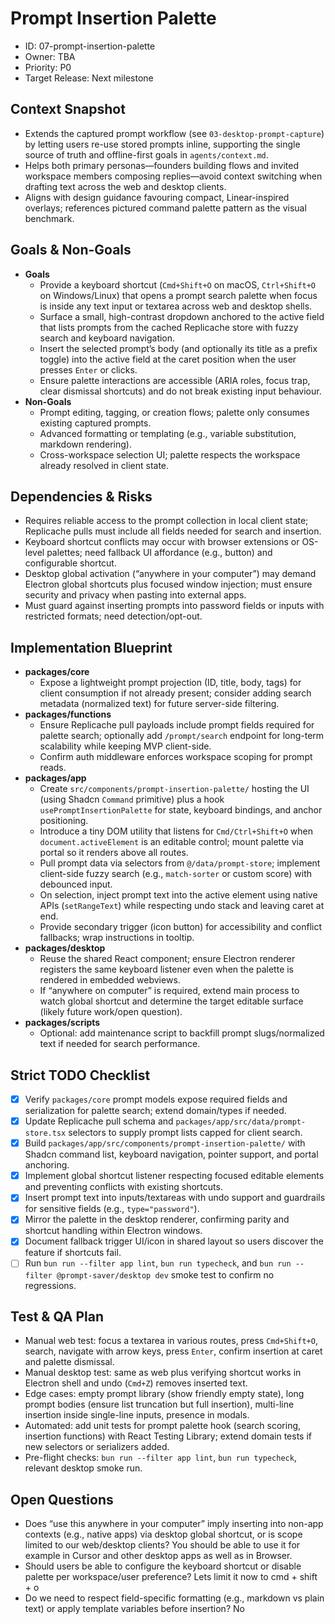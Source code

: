 # Prompt Insertion Palette

- ID: 07-prompt-insertion-palette
- Owner: TBA
- Priority: P0
- Target Release: Next milestone

## Context Snapshot

- Extends the captured prompt workflow (see `03-desktop-prompt-capture`) by letting users re-use stored prompts inline, supporting the single source of truth and offline-first goals in `agents/context.md`.
- Helps both primary personas—founders building flows and invited workspace members composing replies—avoid context switching when drafting text across the web and desktop clients.
- Aligns with design guidance favouring compact, Linear-inspired overlays; references pictured command palette pattern as the visual benchmark.

## Goals & Non-Goals

- **Goals**
  - Provide a keyboard shortcut (`Cmd+Shift+O` on macOS, `Ctrl+Shift+O` on Windows/Linux) that opens a prompt search palette when focus is inside any text input or textarea across web and desktop shells.
  - Surface a small, high-contrast dropdown anchored to the active field that lists prompts from the cached Replicache store with fuzzy search and keyboard navigation.
  - Insert the selected prompt’s body (and optionally its title as a prefix toggle) into the active field at the caret position when the user presses `Enter` or clicks.
  - Ensure palette interactions are accessible (ARIA roles, focus trap, clear dismissal shortcuts) and do not break existing input behaviour.
- **Non-Goals**
  - Prompt editing, tagging, or creation flows; palette only consumes existing captured prompts.
  - Advanced formatting or templating (e.g., variable substitution, markdown rendering).
  - Cross-workspace selection UI; palette respects the workspace already resolved in client state.

## Dependencies & Risks

- Requires reliable access to the prompt collection in local client state; Replicache pulls must include all fields needed for search and insertion.
- Keyboard shortcut conflicts may occur with browser extensions or OS-level palettes; need fallback UI affordance (e.g., button) and configurable shortcut.
- Desktop global activation (“anywhere in your computer”) may demand Electron global shortcuts plus focused window injection; must ensure security and privacy when pasting into external apps.
- Must guard against inserting prompts into password fields or inputs with restricted formats; need detection/opt-out.

## Implementation Blueprint

- **packages/core**
  - Expose a lightweight prompt projection (ID, title, body, tags) for client consumption if not already present; consider adding search metadata (normalized text) for future server-side filtering.
- **packages/functions**
  - Ensure Replicache pull payloads include prompt fields required for palette search; optionally add `/prompt/search` endpoint for long-term scalability while keeping MVP client-side.
  - Confirm auth middleware enforces workspace scoping for prompt reads.
- **packages/app**
  - Create `src/components/prompt-insertion-palette/` hosting the UI (using Shadcn `Command` primitive) plus a hook `usePromptInsertionPalette` for state, keyboard bindings, and anchor positioning.
  - Introduce a tiny DOM utility that listens for `Cmd/Ctrl+Shift+O` when `document.activeElement` is an editable control; mount palette via portal so it renders above all routes.
  - Pull prompt data via selectors from `@/data/prompt-store`; implement client-side fuzzy search (e.g., `match-sorter` or custom score) with debounced input.
  - On selection, inject prompt text into the active element using native APIs (`setRangeText`) while respecting undo stack and leaving caret at end.
  - Provide secondary trigger (icon button) for accessibility and conflict fallbacks; wrap instructions in tooltip.
- **packages/desktop**
  - Reuse the shared React component; ensure Electron renderer registers the same keyboard listener even when the palette is rendered in embedded webviews.
  - If “anywhere on computer” is required, extend main process to watch global shortcut and determine the target editable surface (likely future work/open question).
- **packages/scripts**
  - Optional: add maintenance script to backfill prompt slugs/normalized text if needed for search performance.

## Strict TODO Checklist

- [x] Verify `packages/core` prompt models expose required fields and serialization for palette search; extend domain/types if needed.
- [x] Update Replicache pull schema and `packages/app/src/data/prompt-store.tsx` selectors to supply prompt lists capped for client search.
- [x] Build `packages/app/src/components/prompt-insertion-palette/` with Shadcn command list, keyboard navigation, pointer support, and portal anchoring.
- [x] Implement global shortcut listener respecting focused editable elements and preventing conflicts with existing shortcuts.
- [x] Insert prompt text into inputs/textareas with undo support and guardrails for sensitive fields (e.g., `type="password"`).
- [x] Mirror the palette in the desktop renderer, confirming parity and shortcut handling within Electron windows.
- [x] Document fallback trigger UI/icon in shared layout so users discover the feature if shortcuts fail.
- [ ] Run `bun run --filter app lint`, `bun run typecheck`, and `bun run --filter @prompt-saver/desktop dev` smoke test to confirm no regressions.

## Test & QA Plan

- Manual web test: focus a textarea in various routes, press `Cmd+Shift+O`, search, navigate with arrow keys, press `Enter`, confirm insertion at caret and palette dismissal.
- Manual desktop test: same as web plus verifying shortcut works in Electron shell and undo (`Cmd+Z`) removes inserted text.
- Edge cases: empty prompt library (show friendly empty state), long prompt bodies (ensure list truncation but full insertion), multi-line insertion inside single-line inputs, presence in modals.
- Automated: add unit tests for prompt palette hook (search scoring, insertion functions) with React Testing Library; extend domain tests if new selectors or serializers added.
- Pre-flight checks: `bun run --filter app lint`, `bun run typecheck`, relevant desktop smoke run.

## Open Questions

- Does “use this anywhere in your computer” imply inserting into non-app contexts (e.g., native apps) via desktop global shortcut, or is scope limited to our web/desktop clients? You should be able to use it for example in Cursor and other desktop apps as well as in Browser.
- Should users be able to configure the keyboard shortcut or disable palette per workspace/user preference? Lets limit it now to cmd + shift + o
- Do we need to respect field-specific formatting (e.g., markdown vs plain text) or apply template variables before insertion? No
